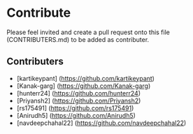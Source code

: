 # Contribute

Please feel invited and create a pull request onto this file (CONTRIBUTERS.md) to be added as contributer.

## Contributers

* [kartikeypant] (https://github.com/kartikeypant) 
* [Kanak-garg] (https://github.com/Kanak-garg)
* [hunterr24] (https://github.com/hunterr24)
* [Priyansh2] (https://github.com/Priyansh2)
* [rs175491]  (https://github.com/rs175491)
* [Anirudh5] (https://github.com/Anirudh5)
* [navdeepchahal22] (https://github.com/navdeepchahal22)
